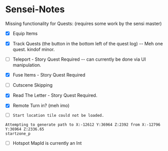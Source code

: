 # Sensei-Notes

Missing functionality for Quests:
(requires some work by the sensi master)

 -  [x] Equip Items
 -  [x] Track Quests  (the button in the bottom left of the quest log) -- Meh one quest. kindof minor. 
 -  [ ] Teleport - Story Quest Required -- can currently be done via UI manipulation.
 -  [x] Fuse Items - Story Quest Required
 -  [ ] Cutscene Skipping
 -  [x] Read The Letter - Story Quest Required.
 -  [x] Remote Turn in? (meh imo)
 
 -  [ ] `Start location tile could not be loaded.`
 ```
Attempting to generate path to X:-12612 Y:36964 Z:2392 from X:-12796 Y:36964 Z:2336.65
startzone_p
 ```
 - [ ] Hotspot MapId is currently an Int
